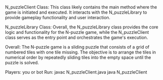 N_puzzleClient Class:
This class likely contains the main method where the game is initiated and executed. 
It interacts with the N_puzzleLibrary to provide gameplay functionality and user interaction.

N_puzzleLibrary Class:
Overall, the N_puzzleLibrary class provides the core logic and functionality for the N-puzzle game, 
while the N_puzzleClient class serves as the entry point and orchestrates the game's execution.


Overall:
The N-puzzle game is a sliding puzzle that consists of a grid of numbered tiles with one tile missing. The objective is to arrange the tiles in numerical order by repeatedly sliding tiles into the empty space until the puzzle is solved.

Players:
 you
 or
 bot
Run: 
javac N_puzzleClient.java
java N_puzzleClient <number1> <number2>

